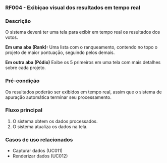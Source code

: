 ### RF004 - Exibiçao visual dos resultados em tempo real

### Descriçāo

O sistema deverá ter uma tela para exibir em tempo real os resultados dos votos.

**Em uma aba (Rank):** Uma lista com o ranqueamento, contendo no topo o projeto de maior pontuaçāo, seguindo pelos demais.

**Em outra aba (Pódio)** Exibe os 5 primeiros em uma tela com mais detalhes sobre cada projeto.

### Pré-condiçāo

Os resultados poderāo ser exibidos em tempo real, assim que o sistema de apuraçāo automática terminar seu processamento.

### Fluxo principal

1. O sistema obtem os dados processados.
2. O sistema atualiza os dados na tela.

### Casos de uso relacionados

- Capturar dados (UC011)
- Renderizar dados (UC012)